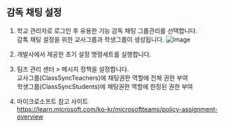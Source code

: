 ## 감독 채팅 설정
   
1. 학교 관리자로 로그인 후 유용한 기능 감독 채팅 그룹관리를 선택합니다.  
감톡 채팅 설정을 위한 교사그룹과 학생그룹이 생성됩니다.
![image](https://user-images.githubusercontent.com/16409151/215869422-236f0bc7-edfe-4564-affe-9eb27e0f343c.png)

2. 개발사에서 제공한 초기 설정 명령세트를 실행합니다.
3. 팀즈 관리 센터 > 메시지 정책을 설정합니다.  
교사그룹(ClassSyncTeachers)에 채팅권한 역할에 전체 권한 부여   
학생그룹(ClassSyncStudents)에 채팅권한 역할에 한정된 권한 부여
4. 마이크로소프트 참고 사이트   
https://learn.microsoft.com/ko-kr/microsoftteams/policy-assignment-overview

